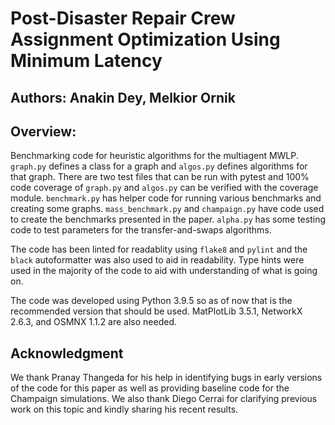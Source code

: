 # Post-Disaster Repair Crew Assignment Optimization Using Minimum Latency

## Authors: Anakin Dey, Melkior Ornik

## Overview:
Benchmarking code for heuristic algorithms for the multiagent MWLP. `graph.py` defines a class for a graph and `algos.py` defines algorithms for that graph. There are two test files that can be run with pytest and 100% code coverage of `graph.py` and `algos.py` can be verified with the coverage module. `benchmark.py` has helper code for running various benchmarks and creating some graphs. `mass_benchmark.py` and `champaign.py` have code used to create the benchmarks presented in the paper. `alpha.py` has some testing code to test parameters for the transfer-and-swaps algorithms.

The code has been linted for readablity using `flake8` and `pylint` and the `black` autoformatter was also used to aid in readability. Type hints were used in the majority of the code to aid with understanding of what is going on.

The code was developed using Python 3.9.5 so as of now that is the recommended version that should be used. MatPlotLib 3.5.1, NetworkX 2.6.3, and OSMNX 1.1.2 are also needed.

## Acknowledgment

We thank Pranay Thangeda for his help in identifying bugs in early versions of the code for this paper as well as providing baseline code for the Champaign simulations. We also thank Diego Cerrai for clarifying previous work on this topic and kindly sharing his recent results.
